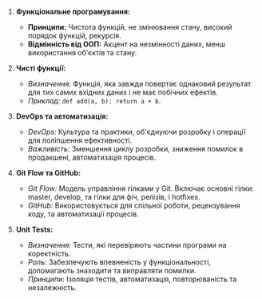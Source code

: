 1. **Функціональне програмування:**
   * **Принципи:** Чистота функцій, не змінювання стану, високий порядок функцій, рекурсія.
   * **Відмінність від ООП:** Акцент на незмінності даних, менш використання об'єктів та стану.

1. **Чисті функції:**
   * *Визначення:* Функція, яка завжди повертає однаковий результат для тих самих вхідних даних і не має побічних ефектів.
   * *Приклад:* `def add(a, b): return a + b`.

1. **DevOps та автоматизація:**

    * *DevOps:* Культура та практики, об'єднуючи розробку і операції для поліпшення ефективності.
    * *Важливість:* Зменшення циклу розробки, зниження помилок в продакшені, автоматизація процесів.

1. **Git Flow та GitHub:**

    * *Git Flow:* Модель управління гілками у Git. Включає основні гілки: master, develop, та гілки для фіч, релізів, і hotfixes.
    * *GitHub:* Використовується для спільної роботи, рецензування коду, та автоматизації процесів.

1. **Unit Tests:**

    * *Визначення:* Тести, які перевіряють частини програми на коректність.
    * *Роль:* Забезпечують впевненість у функціональності, допомагають знаходити та виправляти помилки.
    * *Принципи:* Ізоляція тестів, автоматизація, повторюваність та незалежність.